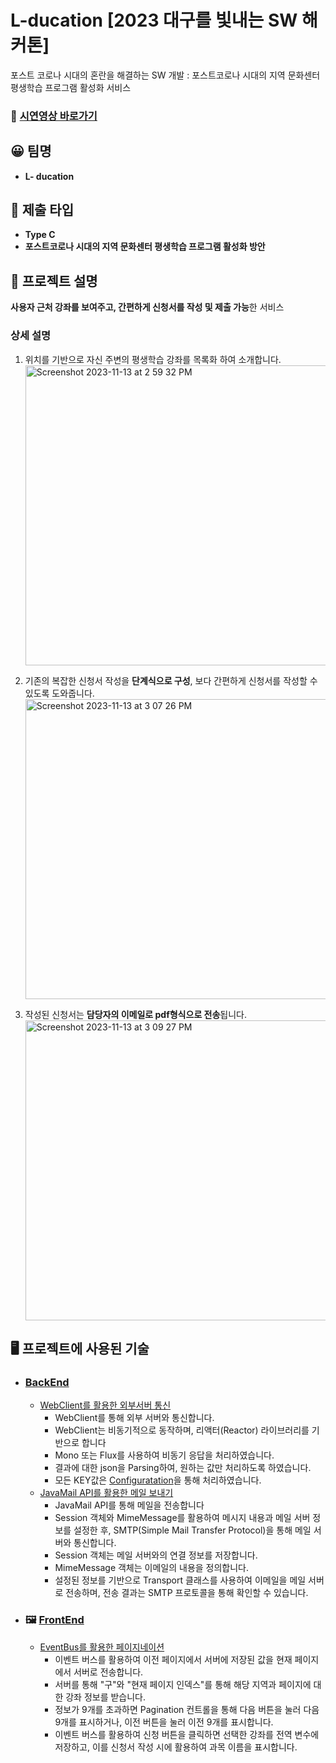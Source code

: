 # L-ducation  [2023 대구를 빛내는 SW 해커톤]
포스트 코로나 시대의 혼란을 해결하는 SW 개발 : 포스트코로나 시대의 지역 문화센터 평생학습 프로그램 활성화 서비스

### 📸 [시연영상 바로가기](https://www.youtube.com/watch?v=TyKLRLAwvko)


## 😀 팀명

- **L- ducation**

## 💾 제출 타입

  - **Type C**
  - **포스트코로나 시대의 지역 문화센터 평생학습 프로그램 활성화 방안**

## 📖 프로젝트 설명
**사용자 근처 강좌를 보여주고,  간편하게 신청서를 작성 및 제출 가능**한 서비스

### 상세 설명
1. 위치를 기반으로 자신 주변의 평생학습 강좌를 목록화 하여 소개합니다.
   <img width="600" height="480" alt="Screenshot 2023-11-13 at 2 59 32 PM" src="https://github.com/sanghee0820/L-ducation/assets/102018082/51cf398c-adaa-485d-988f-1ae066c33bc1">

2. 기존의 복잡한 신청서 작성을 **단계식으로 구성**, 보다 간편하게 신청서를 작성할 수 있도록 도와줍니다.
    <img width="600" height="480" alt="Screenshot 2023-11-13 at 3 07 26 PM" src="https://github.com/sanghee0820/L-ducation/assets/102018082/d8eedd96-52bd-4e34-a257-5ef002c4984a">

  
3. 작성된 신청서는 **담당자의 이메일로 pdf형식으로 전송**됩니다.
    <img width="600" height="480" alt="Screenshot 2023-11-13 at 3 09 27 PM" src="https://github.com/sanghee0820/L-ducation/assets/102018082/b29cec29-c2c6-4a8c-840c-01fbe7159faf">


## 🖥️ 프로젝트에 사용된 기술

- ### [ BackEnd ](https://github.com/sanghee0820/L-ducation/tree/BE_MAIN)
  - [WebClient를 활용한 외부서버 통신](https://github.com/sanghee0820/L-ducation/pull/2/commits/83dfeb6edf96e38a76420d054d241bb984dfc507#diff-f2ebe6d5260da58ea3e26f0050e56c423e132073d9d33ba85e952a2855484aa3)
    - WebClient를 통해 외부 서버와 통신합니다.
    - WebClient는 비동기적으로 동작하며, 리액터(Reactor) 라이브러리를 기반으로 합니다
    - Mono 또는 Flux를 사용하여 비동기 응답을 처리하였습니다.
    - 결과에 대한 json을 Parsing하여, 원하는 값만 처리하도록 하였습니다.
    - 모든 KEY값은 [Configuratation](https://github.com/sanghee0820/L-ducation/pull/2/commits/95153cbcc2e8d2466d5b2bff191c5f59e46e5b66)을 통해 처리하였습니다.
  - [JavaMail API를 활용한 메일 보내기](https://github.com/sanghee0820/L-ducation/pull/13/commits/5f498f32d38081c2a0da8a5200f1c33690fbb6b3)
    - JavaMail API를 통해 메일을 전송합니다
    - Session 객체와 MimeMessage를 활용하여 메시지 내용과 메일 서버 정보를 설정한 후, SMTP(Simple Mail Transfer Protocol)을 통해 메일 서버와 통신합니다.
    - Session 객체는 메일 서버와의 연결 정보를 저장합니다.
    - MimeMessage 객체는 이메일의 내용을 정의합니다.
    - 설정된 정보를 기반으로 Transport 클래스를 사용하여 이메일을 메일 서버로 전송하며, 전송 결과는 SMTP 프로토콜을 통해 확인할 수 있습니다.
- ### 🖼️ [ FrontEnd ](https://github.com/sanghee0820/L-ducation/tree/FE_MAIN)
  - [EventBus를 활용한 페이지네이션](https://github.com/sanghee0820/L-ducation/blob/FE_MAIN/src/views/PageTwo.vue)
    - 이벤트 버스를 활용하여 이전 페이지에서 서버에 저장된 값을 현재 페이지에서 서버로 전송합니다. 
    - 서버를 통해 "구"와 "현재 페이지 인덱스"를 통해 해당 지역과 페이지에 대한 강좌 정보를 받습니다.
    - 정보가 9개를 초과하면 Pagination 컨트롤을 통해 다음 버튼을 눌러 다음 9개를 표시하거나, 이전 버튼을 눌러 이전 9개를 표시합니다. 
    - 이벤트 버스를 활용하여 신청 버튼을 클릭하면 선택한 강좌를 전역 변수에 저장하고, 이를 신청서 작성 시에 활용하여 과목 이름을 표시합니다.
